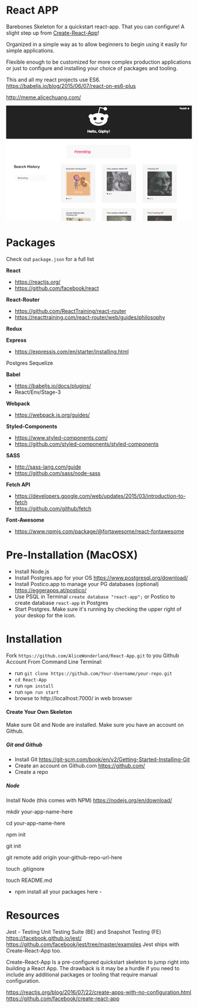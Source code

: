 # React APP
Barebones Skeleton for a quickstart react-app. That you can configure! A slight step up from [Create-React-App](https://github.com/facebook/create-react-app)!

Organized in a simple way as to allow beginners to begin using it easily for simple applications.

Flexible enough to be customized for more complex production applications or just to configure and installing your choice of packages and tooling.

This and all my react projects use ES6. https://babeljs.io/blog/2015/06/07/react-on-es6-plus

http://meme.alicechuang.com/

![](https://github.com/AliceWonderland/Giphy-App/blob/master/public/assets/imgs/giphy-app.png)

# Packages
Check out `package.json` for a full list

**React**
* https://reactjs.org/
* https://github.com/facebook/react

**React-Router**
* https://github.com/ReactTraining/react-router
* https://reacttraining.com/react-router/web/guides/philosophy

**Redux**


**Express**
* https://expressjs.com/en/starter/installing.html

Postgres
Sequelize

**Babel**
* https://babeljs.io/docs/plugins/
* React/Env/Stage-3

**Webpack**
* https://webpack.js.org/guides/

**Styled-Components**
* https://www.styled-components.com/
* https://github.com/styled-components/styled-components

**SASS**
* http://sass-lang.com/guide
* https://github.com/sass/node-sass

**Fetch API**
* https://developers.google.com/web/updates/2015/03/introduction-to-fetch
* https://github.com/github/fetch

**Font-Awesome**
* https://www.npmjs.com/package/@fortawesome/react-fontawesome

# Pre-Installation (MacOSX)
* Install Node.js
* Install Postgres.app for your OS https://www.postgresql.org/download/
* Install Postico.app to manage your PG databases (optional) https://eggerapps.at/postico/
* Use PSQL in Terminal `create database "react-app";` or Postico to create database `react-app` in Postgres
* Start Postgres. Make sure it's running by checking the upper right of your deskop for the icon.

# Installation
Fork `https://github.com/AliceWonderland/React-App.git` to you Github Account
From Command Line Terminal:
* run `git clone https://github.com/Your-Username/your-repo.git`
* `cd React-App`
* run `npm install`
* run `npm run start`
* browse to http://localhost:7000/ in web browser

#### Create Your Own Skeleton
Make sure Git and Node are installed. Make sure you have an account on Github.

##### Git and Github
* Install Git https://git-scm.com/book/en/v2/Getting-Started-Installing-Git
* Create an account on Github.com https://github.com/
* Create a repo

##### Node
Install Node (this comes with NPM) https://nodejs.org/en/download/

mkdir your-app-name-here

cd your-app-name-here

npm init

git init

git remote add origin your-github-repo-url-here

touch .gitignore

touch README.md

- npm install all your packages here -

# Resources

Jest - Testing
Unit Testing Suite (BE) and Snapshot Testing (FE)
https://facebook.github.io/jest/
https://github.com/facebook/jest/tree/master/examples
Jest ships with Create-React-App too.

Create-React-App
Is a pre-configured quickstart skeleton to jump right into building a React App. The drawback is it may be a hurdle if you need to include any additional packages or tooling that require manual configuration.

https://reactjs.org/blog/2016/07/22/create-apps-with-no-configuration.html
https://github.com/facebook/create-react-app


